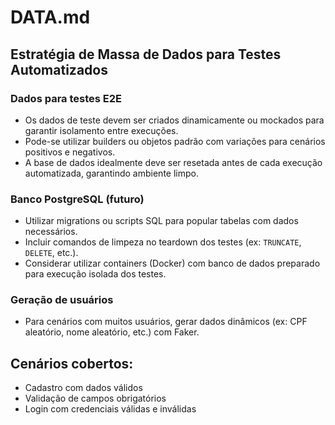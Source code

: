 # DATA.md

## Estratégia de Massa de Dados para Testes Automatizados

### Dados para testes E2E
- Os dados de teste devem ser criados dinamicamente ou mockados para garantir isolamento entre execuções.
- Pode-se utilizar builders ou objetos padrão com variações para cenários positivos e negativos.
- A base de dados idealmente deve ser resetada antes de cada execução automatizada, garantindo ambiente limpo.

### Banco PostgreSQL (futuro)
- Utilizar migrations ou scripts SQL para popular tabelas com dados necessários.
- Incluir comandos de limpeza no teardown dos testes (ex: `TRUNCATE`, `DELETE`, etc.).
- Considerar utilizar containers (Docker) com banco de dados preparado para execução isolada dos testes.

### Geração de usuários
- Para cenários com muitos usuários, gerar dados dinâmicos (ex: CPF aleatório, nome aleatório, etc.) com Faker.


## Cenários cobertos:
- Cadastro com dados válidos
- Validação de campos obrigatórios
- Login com credenciais válidas e inválidas
